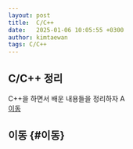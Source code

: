 ```yaml
---
layout: post
title:  C/C++
date:   2025-01-06 10:05:55 +0300
author: kimtaewan
tags: C/C++
---
```


## C/C++ 정리

C++을 하면서 배운 내용들을 정리하자
A   
[이동](#이동)

## 이동 {#이동}
